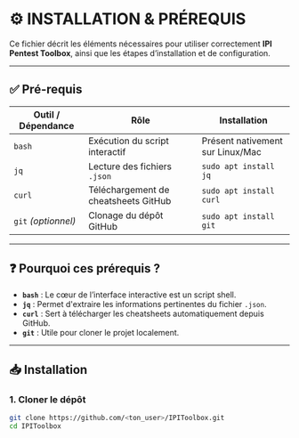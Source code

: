# ⚙️ INSTALLATION & PRÉREQUIS

Ce fichier décrit les éléments nécessaires pour utiliser correctement **IPI Pentest Toolbox**, ainsi que les étapes d’installation et de configuration.

---

## ✅ Pré-requis

| Outil / Dépendance | Rôle | Installation |
|--------------------|------|--------------|
| `bash`             | Exécution du script interactif | Présent nativement sur Linux/Mac |
| `jq`               | Lecture des fichiers `.json` | `sudo apt install jq` |
| `curl`             | Téléchargement de cheatsheets GitHub | `sudo apt install curl` |
| `git` *(optionnel)*| Clonage du dépôt GitHub | `sudo apt install git` |

---

## ❓ Pourquoi ces prérequis ?

- **`bash`** : Le cœur de l’interface interactive est un script shell.
- **`jq`** : Permet d'extraire les informations pertinentes du fichier `.json`.
- **`curl`** : Sert à télécharger les cheatsheets automatiquement depuis GitHub.
- **`git`** : Utile pour cloner le projet localement.

---

## 📥 Installation

### 1. Cloner le dépôt

```bash
git clone https://github.com/<ton_user>/IPIToolbox.git
cd IPIToolbox

